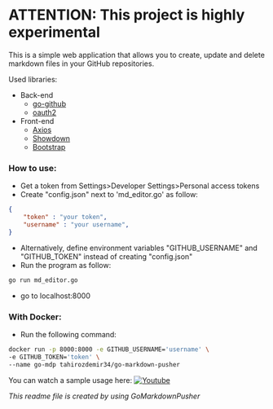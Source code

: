 # ATTENTION: This project is highly experimental

This is a simple web application that allows you to create, update and delete markdown files in your GitHub repositories. 

Used libraries:

* Back-end
  * [go-github](https://github.com/google/go-github)
  * [oauth2](https://github.com/golang/oauth2)
* Front-end
  * [Axios](https://github.com/axios/axios)
  * [Showdown](https://github.com/showdownjs/showdown)
  * [Bootstrap](https://github.com/twbs/bootstrap)

### How to use:
* Get a token from Settings>Developer Settings>Personal access tokens
* Create "config.json" next to 'md_editor.go' as follow:

```json
{
    "token" : "your token",
    "username" : "your username",
}
```
* Alternatively, define environment variables "GITHUB_USERNAME" and "GITHUB_TOKEN" instead of creating "config.json"
* Run the program as follow:
```bash
go run md_editor.go
```
* go to localhost:8000

### With Docker:
* Run the following command:
```bash
docker run -p 8000:8000 -e GITHUB_USERNAME='username' \
-e GITHUB_TOKEN='token' \
--name go-mdp tahirozdemir34/go-markdown-pusher
```

You can watch a sample usage here:
[![Youtube](https://i.ibb.co/8XmRRS0/image.png)](https://youtu.be/EwRYA8RIWLo)

*This readme file is created by using GoMarkdownPusher*
